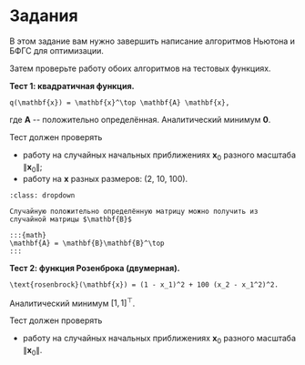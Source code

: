 # Задания

В этом задание вам нужно завершить написание алгоритмов Ньютона и БФГС для оптимизации.

Затем проверьте работу обоих алгоритмов на тестовых функциях.

**Тест 1: квадратичная функция.**

```{math}
q(\mathbf{x}) = \mathbf{x}^\top \mathbf{A} \mathbf{x},
```

где $\mathbf{A}$ -- положительно определённая. Аналитический минимум $\mathbf{0}$.

Тест должен проверять

- работу на случайных начальных приближениях $\mathbf{x}_0$ разного масштаба $\|\mathbf{x}_0\|$;
- работу на $\mathbf{x}$ разных размеров: (2, 10, 100).

```{tip}
:class: dropdown

Случайную положительно определённую матрицу можно получить из случайной матрицы $\mathbf{B}$

:::{math}
\mathbf{A} = \mathbf{B}\mathbf{B}^\top
:::
```

**Тест 2: функция Розенброка (двумерная).**

```{math}
\text{rosenbrock}(\mathbf{x}) = (1 - x_1)^2 + 100 (x_2 - x_1^2)^2.
```

Аналитический минимум $[1, 1]^\top$.

Тест должен проверять

- работу на случайных начальных приближениях $\mathbf{x}_0$ разного масштаба $\|\mathbf{x}_0\|$.
